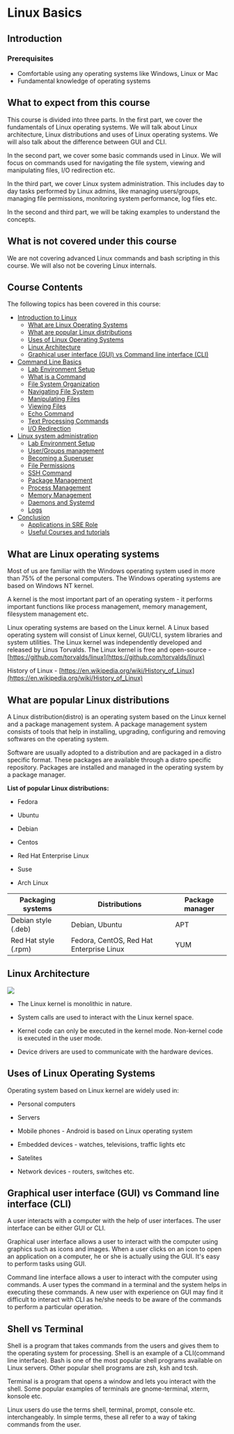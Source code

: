 # Linux Basics

## Introduction
### Prerequisites

- Comfortable using any operating systems like Windows, Linux or Mac
- Fundamental knowledge of operating systems

## What to expect from this course

This course is divided into three parts. In the first part, we cover the
fundamentals of Linux operating systems. We will talk about Linux architecture,
Linux distributions and uses of Linux operating systems. We will also talk about the
difference between GUI and CLI.

In the second part, we cover some basic commands used in Linux. 
We will focus on commands used for navigating the file system, viewing and manipulating files,
I/O redirection etc.

In the third part, we cover Linux system administration. This includes day to day tasks 
performed by Linux admins, like managing users/groups, managing file permissions, 
monitoring system performance, log files etc.

In the second and third part, we will be taking examples to understand the concepts.

## What is not covered under this course

We are not covering advanced Linux commands and bash scripting in this
course. We will also not be covering Linux internals. 

## Course Contents

The following topics has been covered in this course:

-  [Introduction to Linux](https://linkedin.github.io/school-of-de/linux_basics/intro/)
    -  [What are Linux Operating Systems](https://linkedin.github.io/school-of-de/linux_basics/intro/#what-are-linux-operating-systems)
    -  [What are popular Linux distributions](https://linkedin.github.io/school-of-de/linux_basics/intro/#what-are-popular-linux-distributions)
    -  [Uses of Linux Operating Systems](https://linkedin.github.io/school-of-de/linux_basics/intro/#uses-of-linux-operating-systems)
    -  [Linux Architecture](https://linkedin.github.io/school-of-de/linux_basics/intro/#linux-architecture)
    -  [Graphical user interface (GUI) vs Command line interface (CLI)](https://linkedin.github.io/school-of-de/linux_basics/intro/#graphical-user-interface-gui-vs-command-line-interface-cli)
-  [Command Line Basics](https://linkedin.github.io/school-of-de/linux_basics/command_line_basics/)
    -  [Lab Environment Setup](https://linkedin.github.io/school-of-de/linux_basics/command_line_basics/lab-environment-setup)
    -  [What is a Command](https://linkedin.github.io/school-of-de/linux_basics/command_line_basics/#what-is-a-command)
    -  [File System Organization](https://linkedin.github.io/school-of-de/linux_basics/command_line_basics/#file-system-organization)
    -  [Navigating File System](https://linkedin.github.io/school-of-de/linux_basics/command_line_basics/#commands-for-navigating-the-file-system)
    -  [Manipulating Files](https://linkedin.github.io/school-of-de/linux_basics/command_line_basics/#commands-for-manipulating-files)
    -  [Viewing Files](https://linkedin.github.io/school-of-de/linux_basics/command_line_basics/#commands-for-viewing-files)
    -  [Echo Command](https://linkedin.github.io/school-of-de/linux_basics/command_line_basics/#echo-command)
    -  [Text Processing Commands](https://linkedin.github.io/school-of-de/linux_basics/command_line_basics/#text-processing-commands)
    -  [I/O Redirection](https://linkedin.github.io/school-of-de/linux_basics/command_line_basics/#io-redirection)
-  [Linux system administration](https://linkedin.github.io/school-of-de/linux_basics/linux_server_administration/)
    -  [Lab Environment Setup](https://linkedin.github.io/school-of-de/linux_basics/linux_server_administration/lab-environment-setup)
    -  [User/Groups management](https://linkedin.github.io/school-of-de/linux_basics/linux_server_administration/#usergroup-management)
    -  [Becoming a Superuser](https://linkedin.github.io/school-of-de/linux_basics/linux_server_administration/#becoming-a-superuser)
    -  [File Permissions](https://linkedin.github.io/school-of-de/linux_basics/linux_server_administration/#file-permissions)
    -  [SSH Command](https://linkedin.github.io/school-of-de/linux_basics/linux_server_administration/#ssh-command)
    -  [Package Management](https://linkedin.github.io/school-of-de/linux_basics/linux_server_administration/#package-management)
    -  [Process Management](https://linkedin.github.io/school-of-de/linux_basics/linux_server_administration/#process-management)
    -  [Memory Management](https://linkedin.github.io/school-of-de/linux_basics/linux_server_administration/#memory-management)
    -  [Daemons and Systemd](https://linkedin.github.io/school-of-de/linux_basics/linux_server_administration/#daemons)
    -  [Logs](https://linkedin.github.io/school-of-de/linux_basics/linux_server_administration/#logs)
-  [Conclusion](https://linkedin.github.io/school-of-de/linux_basics/conclusion)
    -  [Applications in SRE Role](https://linkedin.github.io/school-of-de/linux_basics/conclusion/#applications-in-sre-role)
    -  [Useful Courses and tutorials](https://linkedin.github.io/school-of-de/linux_basics/conclusion/#useful-courses-and-tutorials)

## What are Linux operating systems

Most of us are familiar with the Windows operating system used in more than
 75% of the personal computers. The Windows operating systems
are based on Windows NT kernel. 

A kernel is the most important part of
an operating system - it performs important functions like process
management, memory management, filesystem management etc.

Linux operating systems are based on the Linux kernel. A Linux based
operating system will consist of Linux kernel, GUI/CLI, system libraries
and system utilities. The Linux kernel was independently developed and
released by Linus Torvalds. The Linux kernel is free and open-source -
[https://github.com/torvalds/linux](https://github.com/torvalds/linux)

History of Linux -
[https://en.wikipedia.org/wiki/History_of_Linux](https://en.wikipedia.org/wiki/History_of_Linux)

## What are popular Linux distributions

A Linux distribution(distro) is an operating system based on
the Linux kernel and a package management system. A package management
system consists of tools that help in installing, upgrading,
configuring and removing softwares on the operating system.

Software are usually adopted to a distribution and are packaged in a
distro specific format. These packages are available through a distro
specific repository. Packages are installed and managed in the operating
system by a package manager.

**List of popular Linux distributions:**

- Fedora

- Ubuntu

- Debian

- Centos

- Red Hat Enterprise Linux

- Suse

- Arch Linux


| Packaging systems      | Distributions                              | Package manager
| ---------------------- | ------------------------------------------ | -----------------
| Debian style (.deb)    |   Debian, Ubuntu                          |   APT
| Red Hat style (.rpm)   |   Fedora, CentOS, Red Hat Enterprise Linux |  YUM

## Linux Architecture

![](images/linux/commands/image25.png)

- The Linux kernel is monolithic in nature.

- System calls are used to interact with the Linux kernel space.

- Kernel code can only be executed in the kernel mode. Non-kernel code is executed in the user mode.

- Device drivers are used to communicate with the hardware devices.

## Uses of Linux Operating Systems

Operating system based on Linux kernel are widely used in:

- Personal computers

- Servers

- Mobile phones - Android is based on Linux operating system

- Embedded devices - watches, televisions, traffic lights etc

- Satelites

- Network devices - routers, switches etc.

## Graphical user interface (GUI) vs Command line interface (CLI)

A user interacts with a computer with the help of user interfaces. The
user interface can be either GUI or CLI.

Graphical user interface allows a user to interact with the computer
using graphics such as icons and images. When a user clicks on an icon
to open an application on a computer, he or she is actually using the
GUI. It's easy to perform tasks using GUI.

Command line interface allows a user to interact with the computer using
commands. A user types the command in a terminal and the system helps in
executing these commands. A new user with experience on GUI may find it 
difficult to interact with CLI as he/she needs to be aware of the commands
to perform a particular operation.

## Shell vs Terminal

Shell is a program that takes commands from the
users and gives them to the operating system for processing. Shell is an
example of a CLI(command line interface). Bash is one of the most popular shell
programs available on Linux servers. Other popular shell programs are
zsh, ksh and tcsh.

Terminal is a program that opens a window and lets you interact with the
shell. Some popular examples of terminals are gnome-terminal, xterm,
konsole etc.

Linux users do use the terms shell, terminal, prompt, console etc.
interchangeably. In simple terms, these all refer to a way of taking
commands from the user.
